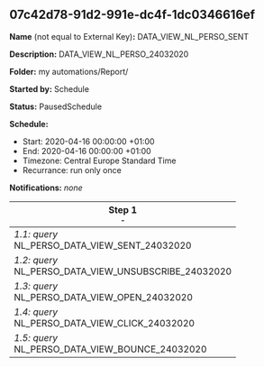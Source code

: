 ## 07c42d78-91d2-991e-dc4f-1dc0346616ef

**Name** (not equal to External Key)**:** DATA_VIEW_NL_PERSO_SENT

**Description:** DATA_VIEW_NL_PERSO_24032020

**Folder:** my automations/Report/

**Started by:** Schedule

**Status:** PausedSchedule

**Schedule:**

* Start: 2020-04-16 00:00:00 +01:00
* End: 2020-04-16 00:00:00 +01:00
* Timezone: Central Europe Standard Time
* Recurrance: run only once

**Notifications:** _none_


| Step 1<br>_<small>-</small>_ |
| --- |
| _1.1: query_<br>NL_PERSO_DATA_VIEW_SENT_24032020 |
| _1.2: query_<br>NL_PERSO_DATA_VIEW_UNSUBSCRIBE_24032020 |
| _1.3: query_<br>NL_PERSO_DATA_VIEW_OPEN_24032020 |
| _1.4: query_<br>NL_PERSO_DATA_VIEW_CLICK_24032020 |
| _1.5: query_<br>NL_PERSO_DATA_VIEW_BOUNCE_24032020 |
